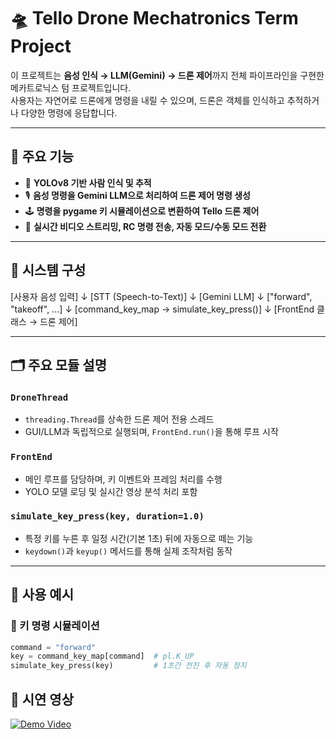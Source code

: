 # 🛸 Tello Drone Mechatronics Term Project

이 프로젝트는 **음성 인식 → LLM(Gemini) → 드론 제어**까지 전체 파이프라인을 구현한 메카트로닉스 텀 프로젝트입니다.  
사용자는 자연어로 드론에게 명령을 내릴 수 있으며, 드론은 객체를 인식하고 추적하거나 다양한 명령에 응답합니다.

---

## 📌 주요 기능

- 🎯 **YOLOv8 기반 사람 인식 및 추적**
- 🎙️ **음성 명령을 Gemini LLM으로 처리하여 드론 제어 명령 생성**
- 🕹️ **명령을 pygame 키 시뮬레이션으로 변환하여 Tello 드론 제어**
- 🔁 **실시간 비디오 스트리밍, RC 명령 전송, 자동 모드/수동 모드 전환**

---

## 🧩 시스템 구성

[사용자 음성 입력]
↓
[STT (Speech-to-Text)]
↓
[Gemini LLM]
↓
["forward", "takeoff", ...]
↓
[command_key_map → simulate_key_press()]
↓
[FrontEnd 클래스 → 드론 제어]


---

## 🗂️ 주요 모듈 설명

### `DroneThread`
- `threading.Thread`를 상속한 드론 제어 전용 스레드
- GUI/LLM과 독립적으로 실행되며, `FrontEnd.run()`을 통해 루프 시작

### `FrontEnd`
- 메인 루프를 담당하며, 키 이벤트와 프레임 처리를 수행
- YOLO 모델 로딩 및 실시간 영상 분석 처리 포함

### `simulate_key_press(key, duration=1.0)`
- 특정 키를 누른 후 일정 시간(기본 1초) 뒤에 자동으로 떼는 기능
- `keydown()`과 `keyup()` 메서드를 통해 실제 조작처럼 동작

---

## 🧠 사용 예시

### 🔧 키 명령 시뮬레이션

```python
command = "forward"
key = command_key_map[command]  # pl.K_UP
simulate_key_press(key)         # 1초간 전진 후 자동 정지
```

## 🎥 시연 영상

[![Demo Video](https://img.youtube.com/vi/R_OT3s6u5As/hqdefault.jpg)](https://youtu.be/R_OT3s6u5As)

